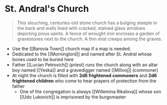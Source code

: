 # St. Andral's Church
> This slouching, centuries-old stone church has a bulging steeple in the back and walls lined with cracked, stained glass windows depicting pious saints. A fence of wrought iron encloses a garden of gravestones next to the church. A thin mist creeps among the graves.

* Use the [[Barovia Town]] church map if a map is needed.
* Dedicated to the [[Morninglord]] and named after St. Andral whose bones used to be buried here
* Father [[Lucian Petrovich]] (priest) runs the church along with an altar boy named [[Yeska]] and a gravedigger named [[Milivoj]] (commoner)
* At night the church is filled with **2d6 frightened commoners** and **2d6 frightened children** who come to hear prayers of protection from the father
  * One of the congregation is always [[Willemina Rikalova]] whose son [[Udo Lukovich]] is imprisoned by the burgomaster